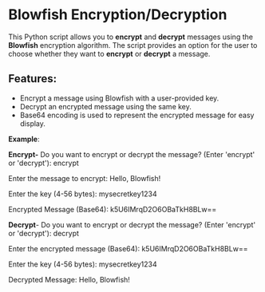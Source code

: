 # Blowfish Encryption/Decryption 

This Python script allows you to **encrypt** and **decrypt** messages using the **Blowfish** encryption algorithm. The script provides an option for the user to choose whether they want to **encrypt** or **decrypt** a message.

## Features:
- Encrypt a message using Blowfish with a user-provided key.
- Decrypt an encrypted message using the same key.
- Base64 encoding is used to represent the encrypted message for easy display.

**Example**:

**Encrypt-**
Do you want to encrypt or decrypt the message? 
(Enter 'encrypt' or 'decrypt'): encrypt

Enter the message to encrypt: Hello, Blowfish!

Enter the key (4-56 bytes): mysecretkey1234

Encrypted Message (Base64): k5U6IMrqD2O6OBaTkH8BLw==

**Decrypt**- 
Do you want to encrypt or decrypt the message? 
(Enter 'encrypt' or 'decrypt'): decrypt

Enter the encrypted message (Base64): k5U6IMrqD2O6OBaTkH8BLw==

Enter the key (4-56 bytes): mysecretkey1234

Decrypted Message: Hello, Blowfish!

